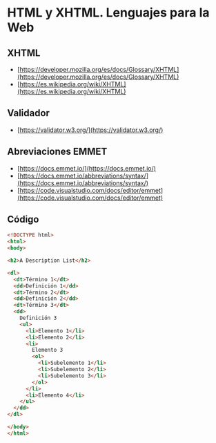 # HTML y XHTML. Lenguajes para la Web

## XHTML
 - [https://developer.mozilla.org/es/docs/Glossary/XHTML](https://developer.mozilla.org/es/docs/Glossary/XHTML)
- [https://es.wikipedia.org/wiki/XHTML](https://es.wikipedia.org/wiki/XHTML)

## Validador

- [https://validator.w3.org/](https://validator.w3.org/)

## Abreviaciones EMMET
- [https://docs.emmet.io/](https://docs.emmet.io/)
- [https://docs.emmet.io/abbreviations/syntax/](https://docs.emmet.io/abbreviations/syntax/)
- [https://code.visualstudio.com/docs/editor/emmet](https://code.visualstudio.com/docs/editor/emmet)

## Código

``` html
<!DOCTYPE html>
<html>
<body>

<h2>A Description List</h2>

<dl>
  <dt>Término 1</dt>
  <dd>Definición 1</dd>
  <dt>Término 2</dt>
  <dd>Definición 2</dd>
  <dt>Término 3</dt>
  <dd>
    Definición 3
    <ul>
      <li>Elemento 1</li>
      <li>Elemento 2</li>
      <li>
        Elemento 3
        <ol>
          <li>Subelemento 1</li>
          <li>Subelemento 2</li>
          <li>Subelemento 3</li>
        </ol>
      </li>
      <li>Elemento 4</li>
    </ul>
  </dd>
</dl>

</body>
</html>
```